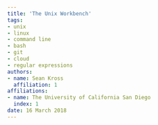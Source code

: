 ```yaml
---
title: 'The Unix Workbench'
tags:
- unix
- linux
- command line
- bash
- git
- cloud
- regular expressions
authors:
- name: Sean Kross
  affiliation: 1
affiliations:
- name: The University of California San Diego
  index: 1
date: 16 March 2018
---
```

